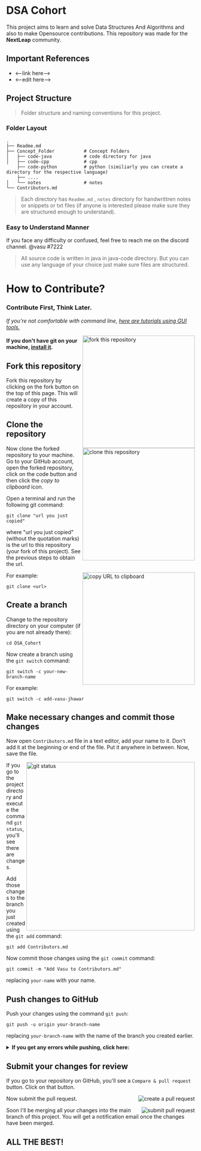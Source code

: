 # DSA Cohort

This project aims to learn and solve Data Structures And Algorithms and also to make Opensource contributions. This repository was made for the **NextLeap** community.

## Important References

- <--link here-->
- <--edit here-->

## Project Structure
> Folder structure and naming conventions for this project.
### Folder Layout

    .
    ├── Readme.md
    ├── Concept_Folder           # Concept Folders
    │   ├── code-java            # code directory for java
    │   ├── code-cpp             # cpp
        ├── code-python          # python (similiarly you can create a directory for the respective language)
        ├── ....
    │   └── notes                # notes
    └── Contributors.md
    
> Each directory has `Readme.md` , `notes` directory for handwrittren notes or snippets or txt files (if anyone is interested please make sure they are structured enough to understand).
### Easy to Understand Manner
If you face any difficulty or confused, feel free to reach me on the discord channel. @vasu #7222
> All source code is written in java in java-code directory. But you can use any language of your choice just make sure files are structured.


# How to Contribute?
### **Contribute First, Think Later.**

_If you're not comfortable with command line, [here are tutorials using GUI tools.](#tutorials-using-other-tools)_


<img align="right" width="300" src="https://firstcontributions.github.io/assets/Readme/fork.png" alt="fork this repository" />

#### If you don't have git on your machine, [install it](https://docs.github.com/en/get-started/quickstart/set-up-git).

## Fork this repository

Fork this repository by clicking on the fork button on the top of this page.
This will create a copy of this repository in your account.

## Clone the repository

<img align="right" width="300" src="https://firstcontributions.github.io/assets/Readme/clone.png" alt="clone this repository" />

Now clone the forked repository to your machine. Go to your GitHub account, open the forked repository, click on the code button and then click the _copy to clipboard_ icon.

Open a terminal and run the following git command:

```
git clone "url you just copied"
```

where "url you just copied" (without the quotation marks) is the url to this repository (your fork of this project). See the previous steps to obtain the url.

<img align="right" width="300" src="https://firstcontributions.github.io/assets/Readme/copy-to-clipboard.png" alt="copy URL to clipboard" />

For example:

```
git clone <url>
```

## Create a branch

Change to the repository directory on your computer (if you are not already there):

```
cd DSA_Cohort
```

Now create a branch using the `git switch` command:

```
git switch -c your-new-branch-name
```

For example:

```
git switch -c add-vasu-jhawar
```

## Make necessary changes and commit those changes

Now open `Contributors.md` file in a text editor, add your name to it. Don't add it at the beginning or end of the file. Put it anywhere in between. Now, save the file.

<img align="right" width="450" src="https://firstcontributions.github.io/assets/Readme/git-status.png" alt="git status" />

If you go to the project directory and execute the command `git status`, you'll see there are changes.

Add those changes to the branch you just created using the `git add` command:

```
git add Contributors.md
```
Now commit those changes using the `git commit` command:

```
git commit -m "Add Vasu to Contributors.md"
```

replacing `your-name` with your name.

## Push changes to GitHub

Push your changes using the command `git push`:

```
git push -u origin your-branch-name
```

replacing `your-branch-name` with the name of the branch you created earlier.

<details>
<summary> <strong>If you get any errors while pushing, click here:</strong> </summary>

- ### Authentication Error
     <pre>remote: Support for password authentication was removed on August 13, 2021. Please use a personal access token instead.
  remote: Please see https://github.blog/2020-12-15-token-authentication-requirements-for-git-operations/ for more information.
  fatal: Authentication failed for 'https://github.com/<your-username>/first-contributions.git/'</pre>
  Go to [GitHub's tutorial](https://docs.github.com/en/authentication/connecting-to-github-with-ssh/adding-a-new-ssh-key-to-your-github-account) on generating and configuring an SSH key to your account.

</details>

## Submit your changes for review

If you go to your repository on GitHub, you'll see a `Compare & pull request` button. Click on that button.

<img style="float: right;" src="https://firstcontributions.github.io/assets/Readme/compare-and-pull.png" alt="create a pull request" />

Now submit the pull request.

<img style="float: right;" src="https://firstcontributions.github.io/assets/Readme/submit-pull-request.png" alt="submit pull request" />

Soon I'll be merging all your changes into the main branch of this project. You will get a notification email once the changes have been merged.


## ALL THE BEST!
